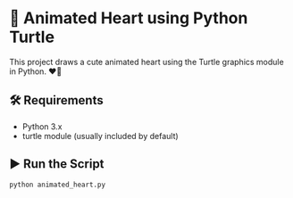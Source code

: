 # 💖 Animated Heart using Python Turtle

This project draws a cute animated heart using the Turtle graphics module in Python. ❤️🐢

## 🛠 Requirements
- Python 3.x
- turtle module (usually included by default)

## ▶ Run the Script
```bash
python animated_heart.py
